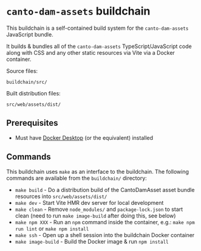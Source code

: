 # `canto-dam-assets` buildchain

This buildchain is a self-contained build system for the `canto-dam-assets` JavaScript bundle.

It builds & bundles all of the `canto-dam-assets` TypeScript/JavaScript code along with CSS and any other static resources via Vite via a Docker container.

Source files:

`buildchain/src/`

Built distribution files:

`src/web/assets/dist/`

## Prerequisites

- Must have [Docker Desktop](https://www.docker.com/products/docker-desktop/) (or the equivalent) installed

## Commands

This buildchain uses `make` as an interface to the buildchain. The following commands are available from the `buildchain/` directory:

- `make build` - Do a distribution build of the CantoDamAsset asset bundle resources into `src/web/assets/dist/`
- `make dev` - Start Vite HMR dev server for local development
- `make clean` - Remove `node_modules/` and `package-lock.json` to start clean (need to run `make image-build` after doing this, see below)
- `make npm XXX` - Run an `npm` command inside the container, e.g.: `make npm run lint` or `make npm install`
- `make ssh` - Open up a shell session into the buildchain Docker container
- `make image-build` - Build the Docker image & run `npm install`
